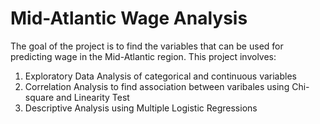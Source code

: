 # Mid-Atlantic Wage Analysis
The goal of the project is to find the variables that can be used for predicting wage in the Mid-Atlantic region. This project involves:
1. Exploratory Data Analysis of categorical and continuous variables
2. Correlation Analysis to find association between varibales using Chi-square and Linearity Test
3. Descriptive Analysis using Multiple Logistic Regressions

